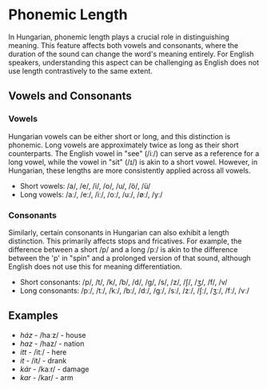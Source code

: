 # Phonemic Length

In Hungarian, phonemic length plays a crucial role in distinguishing meaning. This feature affects both vowels and consonants, where the duration of the sound can change the word's meaning entirely. For English speakers, understanding this aspect can be challenging as English does not use length contrastively to the same extent.

## Vowels and Consonants

### Vowels

Hungarian vowels can be either short or long, and this distinction is phonemic. Long vowels are approximately twice as long as their short counterparts. The English vowel in "see" (/iː/) can serve as a reference for a long vowel, while the vowel in "sit" (/ɪ/) is akin to a short vowel. However, in Hungarian, these lengths are more consistently applied across all vowels.

- Short vowels: /a/, /e/, /i/, /o/, /u/, /ö/, /ü/
- Long vowels: /aː/, /eː/, /iː/, /oː/, /uː/, /øː/, /yː/

### Consonants

Similarly, certain consonants in Hungarian can also exhibit a length distinction. This primarily affects stops and fricatives. For example, the difference between a short /p/ and a long /pː/ is akin to the difference between the 'p' in "spin" and a prolonged version of that sound, although English does not use this for meaning differentiation.

- Short consonants: /p/, /t/, /k/, /b/, /d/, /g/, /s/, /z/, /ʃ/, /ʒ/, /f/, /v/
- Long consonants: /pː/, /tː/, /kː/, /bː/, /dː/, /gː/, /sː/, /zː/, /ʃː/, /ʒː/, /fː/, /vː/

## Examples

- *ház* - /haːz/ - house
- *haz* - /haz/ - nation
- *itt* - /itː/ - here
- *it* - /it/ - drank
- *kár* - /kaːr/ - damage
- *kar* - /kar/ - arm